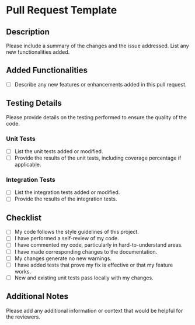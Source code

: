 # Pull Request Template

## Description

Please include a summary of the changes and the issue addressed. List any new functionalities added.

## Added Functionalities

- [ ] Describe any new features or enhancements added in this pull request.

## Testing Details

Please provide details on the testing performed to ensure the quality of the code.

### Unit Tests

- [ ] List the unit tests added or modified.
- [ ] Provide the results of the unit tests, including coverage percentage if applicable.

### Integration Tests

- [ ] List the integration tests added or modified.
- [ ] Provide the results of the integration tests.

## Checklist

- [ ] My code follows the style guidelines of this project.
- [ ] I have performed a self-review of my code.
- [ ] I have commented my code, particularly in hard-to-understand areas.
- [ ] I have made corresponding changes to the documentation.
- [ ] My changes generate no new warnings.
- [ ] I have added tests that prove my fix is effective or that my feature works.
- [ ] New and existing unit tests pass locally with my changes.

## Additional Notes

Please add any additional information or context that would be helpful for the reviewers.
